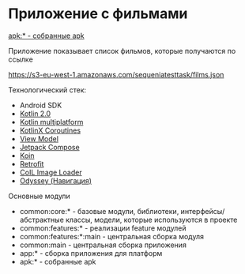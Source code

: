 # Приложение с фильмами

[apk:* - собранные apk](apk)

Приложение показывает список фильмов, которые получаются по ссылке

https://s3-eu-west-1.amazonaws.com/sequeniatesttask/films.json


Технологический стек:

- Android SDK
- [Kotlin 2.0](https://kotlinlang.org/docs/whatsnew20.html)
- [Kotlin multiplatform](https://kotlinlang.org/docs/multiplatform.html)
- [KotlinX Coroutines](https://github.com/Kotlin/kotlinx.coroutines)
- [View Model](https://www.jetbrains.com/help/kotlin-multiplatform-dev/compose-viewmodel.html)
- [Jetpack Compose](https://developer.android.com/develop/ui/compose)
- [Koin](https://insert-koin.io/)
- [Retrofit](https://square.github.io/retrofit/)
- [CoIL Image Loader](https://coil-kt.github.io/coil/)
- [Odyssey (Навигация)](https://github.com/AlexGladkov/Odyssey)



Основные модули

- common:core:* - базовые модули, библиотеки, интерфейсы/абстрактные классы, модели,
которые используются в проекте
- common:features:* - реализации feature модулей
- common:features:*:main - центральная сборка модуля
- common:main - центральная сборка приложения
- app:* - сборка приложения для платформ
- apk:* - собранные apk